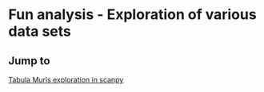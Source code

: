# Fun analysis - Exploration of various data sets

## Jump to
[Tabula Muris exploration in scanpy](https://github.com/dpcook/fun_analysis/blob/master/tabula_muris/mouse_atlas_scanpy.ipynb)

